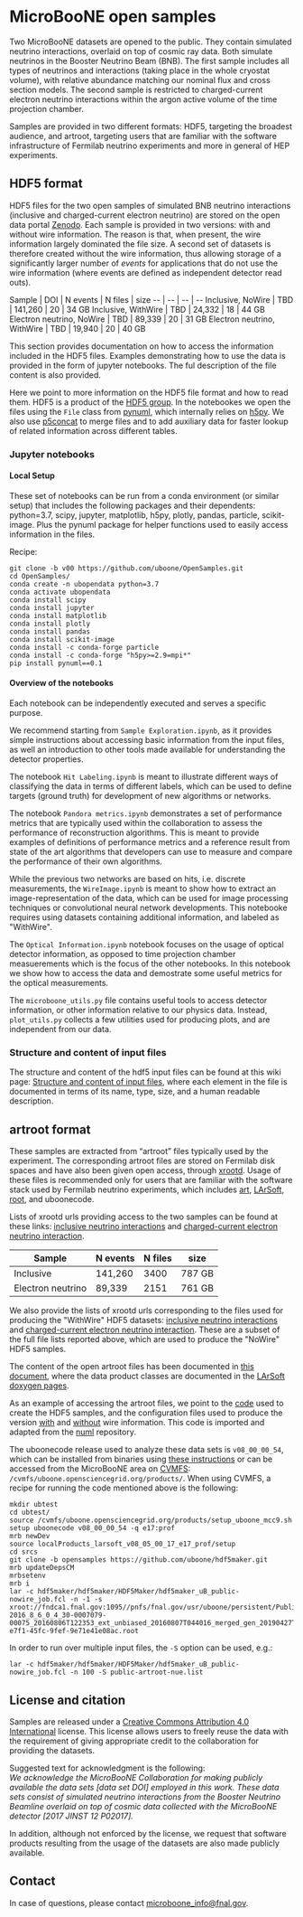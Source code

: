 # MicroBooNE open samples

Two MicroBooNE datasets are opened to the public. They contain simulated neutrino interactions, overlaid on top of cosmic ray data. Both simulate neutrinos in the Booster Neutrino Beam (BNB). The first sample includes all types of neutrinos and interactions (taking place in the whole cryostat volume), with relative abundance matching our nominal flux and cross section models. The second sample is restricted to charged-current electron neutrino interactions within the argon active volume of the time projection chamber. 

Samples are provided in two different formats: HDF5, targeting the broadest audience, and artroot, targeting users that are familiar with the software infrastructure of Fermilab neutrino experiments and more in general of HEP experiments.

## HDF5 format

HDF5 files for the two open samples of simulated BNB neutrino interactions (inclusive and charged-current electron neutrino) are stored on the open data portal [Zenodo](https://zenodo.org/). Each sample is provided in two versions: with and without wire information. The reason is that, when present, the wire information largely dominated the file size. A second set of datasets is therefore created without the wire information, thus allowing storage of a significantly larger number of *events* for applications that do not use the wire information (where events are defined as independent detector read outs). 

Sample | DOI | N events | N files | size
-- | -- | -- | --
Inclusive, NoWire | TBD | 141,260 | 20 | 34 GB
Inclusive, WithWire | TBD | 24,332 | 18 | 44 GB
Electron neutrino, NoWire | TBD | 89,339 | 20 | 31 GB
Electron neutrino, WithWire | TBD | 19,940 | 20 | 40 GB

This section provides documentation on how to access the information included in the HDF5 files. Examples demonstrating how to use the data is provided in the form of jupyter notebooks. The ful description of the file content is also provided.

Here we point to more information on the HDF5 file format and how to read them. HDF5 is a product of the [HDF5 group](https://docs.hdfgroup.org/archive/support/HDF5/doc/index.html). In the notebookes we open the files using the `File` class from [pynuml](https://libraries.io/pypi/pynuml), which internally relies on [h5py](https://docs.h5py.org/en/stable/index.html). We also use [p5concat](https://github.com/NU-CUCIS/ph5concat) to merge files and to add auxiliary data for faster lookup of related information across different tables.

### Jupyter notebooks

#### Local Setup

These set of notebooks can be run from a conda environment (or similar setup) that includes the following packages and their dependents: python=3.7, scipy, jupyter, matplotlib, h5py, plotly, pandas, particle, scikit-image.
Plus the pynuml package for helper functions used to easily access information in the files.

Recipe:
```
git clone -b v00 https://github.com/uboone/OpenSamples.git
cd OpenSamples/
conda create -n ubopendata python=3.7
conda activate ubopendata
conda install scipy
conda install jupyter
conda install matplotlib
conda install plotly
conda install pandas
conda install scikit-image
conda install -c conda-forge particle
conda install -c conda-forge "h5py>=2.9=mpi*"
pip install pynuml==0.1
```

#### Overview of the notebooks

Each notebook can be independently executed and serves a specific purpose.

We recommend starting from `Sample Exploration.ipynb`, as it provides simple instructions about accessing basic information from the input files, as well an introduction to other tools made available for understanding the detector properties.

The notebook `Hit Labeling.ipynb` is meant to illustrate different ways of classifying the data in terms of different labels, which can be used to define targets (ground truth) for development of new algorithms or networks.

The notebook `Pandora metrics.ipynb` demonstrates a set of performance metrics that are typically used within the collaboration to assess the performance of reconstruction algorithms. This is meant to provide examples of definitions of performance metrics and a reference result from state of the art algorithms that developers can use to measure and compare the performance of their own algorithms.

While the previous two networks are based on hits, i.e. discrete measurements, the `WireImage.ipynb` is meant to show how to extract an image-representation of the data, which can be used for image processing techniques or convolutional neural network developments. This notebooke requires using datasets containing additional information, and labeled as "WithWire".

The `Optical Information.ipynb` notebook focuses on the usage of optical detector information, as opposed to time projection chamber measuerements which is the focus of the other notebooks. In this notebook we show how to access the data and demostrate some useful metrics for the optical measurements.

The `microboone_utils.py` file contains useful tools to access detector information, or other information relative to our physics data. Instead, `plot_utils.py` collects a few utilities used for producing plots, and are independent from our data.

### Structure and content of input files

The structure and content of the hdf5 input files can be found at this wiki page: [Structure and content of input files](file-content-hdf5.md), where each element in the file is documented in terms of its name, type, size, and a human readable description.

## artroot format

These samples are extracted from “artroot” files typically used by the experiment. The corresponding artroot files are stored on Fermilab disk spaces and have also been given open access, through [xrootd](https://xrootd.slac.stanford.edu/). Usage of these files is recommended only for users that are familiar with the software stack used by Fermilab neutrino experiments, which includes [art](https://art.fnal.gov/), [LArSoft](https://larsoft.github.io/), [root](https://root.cern.ch/), and uboonecode. 

Lists of xrootd urls providing access to the two samples can be found at these links: [inclusive neutrino interactions](public-artroot-bnb.list) and [charged-current electron neutrino interaction](public-artroot-nue.list).

Sample | N events | N files | size
-- | -- | -- | --
Inclusive | 141,260 | 3400 | 787 GB
Electron neutrino | 89,339 | 2151 | 761 GB

We also provide the lists of xrootd urls corresponding to the files used for producing the "WithWire" HDF5 datasets: [inclusive neutrino interactions](public-artroot-bnb-withwire.list) and [charged-current electron neutrino interaction](public-artroot-nue-withwire.list). These are a subset of the full file lists reported above, which are used to produce the "NoWire" HDF5 samples.

The content of the open artroot files has been documented in [this document](file-content-artroot.md), where the data product classes are documented in the [LArSoft doxygen pages](https://nusoft.fnal.gov/larsoft/doxsvn/html/).

As an example of accessing the artroot files, we point to the [code](https://github.com/uboone/hdf5maker/blob/opensamples/hdf5maker/HDF5Maker/HDF5Maker_module.cc) used to create the HDF5 samples, and the configuration files used to produce the version [with](https://github.com/uboone/hdf5maker/blob/opensamples/hdf5maker/HDF5Maker/hdf5maker_uB_public_job.fcl) and [without](https://github.com/uboone/hdf5maker/blob/opensamples/hdf5maker/HDF5Maker/hdf5maker_uB_public-nowire_job.fcl) wire information. This code is imported and adapted from the [numl](https://github.com/vhewes/numl) repository.

The uboonecode release used to analyze these data sets is `v08_00_00_54`, which can be installed from binaries using [these instructions](https://scisoft.fnal.gov/scisoft/bundles/uboone/v08_00_00_54/uboone-v08_00_00_54.html) or can be accessed from the MicroBooNE area on [CVMFS](https://cernvm.cern.ch/fs/): `/cvmfs/uboone.opensciencegrid.org/products/`. When using CVMFS, a recipe for running the code mentioned above is the following: 
```
mkdir ubtest
cd ubtest/
source /cvmfs/uboone.opensciencegrid.org/products/setup_uboone_mcc9.sh
setup uboonecode v08_00_00_54 -q e17:prof
mrb newDev
source localProducts_larsoft_v08_05_00_17_e17_prof/setup
cd srcs
git clone -b opensamples https://github.com/uboone/hdf5maker.git
mrb updateDepsCM
mrbsetenv
mrb i
lar -c hdf5maker/hdf5maker/HDF5Maker/hdf5maker_uB_public-nowire_job.fcl -n -1 -s xroot://fndca1.fnal.gov:1095//pnfs/fnal.gov/usr/uboone/persistent/PublicAccess/prodgenie_bnb_intrinsice_nue_uboone_overlay_mcc9.1_v08_00_00_26_run1_reco2_reco2/PhysicsRun-2016_8_6_0_4_30-0007079-00075_20160806T122353_ext_unbiased_20160807T044016_merged_gen_20190427T170343_eventweight_20190427T170513_g4_detsim_81f1fe09-e7f1-45fc-9fef-9e71e41e08ac.root
```
In order to run over multiple input files, the `-S` option can be used, e.g.:
```
lar -c hdf5maker/hdf5maker/HDF5Maker/hdf5maker_uB_public-nowire_job.fcl -n 100 -S public-artroot-nue.list
```

## License and citation

Samples are released under a [Creative Commons Attribution 4.0 International](https://creativecommons.org/licenses/by/4.0/deed.en_US) license. This license allows users to freely reuse the data with the requirement of giving appropriate credit to the collaboration for providing the datasets.

Suggested text for acknowledgment is the following:<br>
*We acknowledge the MicroBooNE Collaboration for making publicly available the data sets [data set DOI] employed in this work. These data sets consist of simulated neutrino interactions from the Booster Neutrino Beamline overlaid on top of cosmic data collected with the MicroBooNE detector [2017 JINST 12 P02017].*

In addition, although not enforced by the license, we request that software products resulting from the usage of the datasets are also made publicly available.

## Contact

In case of questions, please contact microboone_info@fnal.gov.
